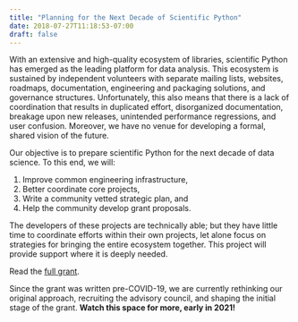 ```yaml
---
title: "Planning for the Next Decade of Scientific Python"
date: 2018-07-27T11:18:53-07:00
draft: false
---
```


With an extensive and high-quality ecosystem of libraries, scientific Python
has emerged as the leading platform for data analysis.
This ecosystem is sustained by independent volunteers with separate mailing
lists, websites, roadmaps, documentation, engineering and packaging solutions,
and governance structures.
Unfortunately, this also means that there is a lack of coordination that
results in duplicated effort, disorganized documentation, breakage upon new
releases, unintended performance regressions, and user confusion.
Moreover, we have no venue for developing a formal, shared vision
of the future.

Our objective is to prepare scientific Python for the next decade of data science.
To this end, we will:

1. Improve common engineering infrastructure,
2. Better coordinate core projects,
3. Write a community vetted strategic plan, and
4. Help the community develop grant proposals.

The developers of these projects are technically able; but they have little
time to coordinate efforts within their own projects, let alone focus on
strategies for bringing the entire ecosystem together.  This project will
provide support where it is deeply needed.

Read the [full grant](doc/scientific-python-planning-grant-2020.pdf).

Since the grant was written pre-COVID-19, we are currently rethinking our
original approach, recruiting the advisory council, and shaping the
initial stage of the grant.  **Watch this space for more, early in
2021!**

<!--more-->

